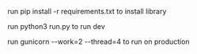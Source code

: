 run 
pip install -r requirements.txt to install library

run 
python3 run.py to run dev

run 
gunicorn --work=2 --thread=4 to run on production
